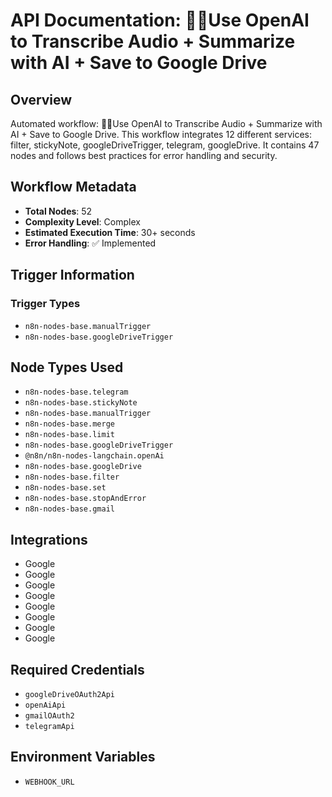 # API Documentation: 🦜✨Use OpenAI to Transcribe Audio + Summarize with AI + Save to Google Drive

## Overview
Automated workflow: 🦜✨Use OpenAI to Transcribe Audio + Summarize with AI + Save to Google Drive. This workflow integrates 12 different services: filter, stickyNote, googleDriveTrigger, telegram, googleDrive. It contains 47 nodes and follows best practices for error handling and security.

## Workflow Metadata
- **Total Nodes**: 52
- **Complexity Level**: Complex
- **Estimated Execution Time**: 30+ seconds
- **Error Handling**: ✅ Implemented

## Trigger Information
### Trigger Types
- `n8n-nodes-base.manualTrigger`
- `n8n-nodes-base.googleDriveTrigger`

## Node Types Used
- `n8n-nodes-base.telegram`
- `n8n-nodes-base.stickyNote`
- `n8n-nodes-base.manualTrigger`
- `n8n-nodes-base.merge`
- `n8n-nodes-base.limit`
- `n8n-nodes-base.googleDriveTrigger`
- `@n8n/n8n-nodes-langchain.openAi`
- `n8n-nodes-base.googleDrive`
- `n8n-nodes-base.filter`
- `n8n-nodes-base.set`
- `n8n-nodes-base.stopAndError`
- `n8n-nodes-base.gmail`

## Integrations
- Google
- Google
- Google
- Google
- Google
- Google
- Google
- Google

## Required Credentials
- `googleDriveOAuth2Api`
- `openAiApi`
- `gmailOAuth2`
- `telegramApi`

## Environment Variables
- `WEBHOOK_URL`
